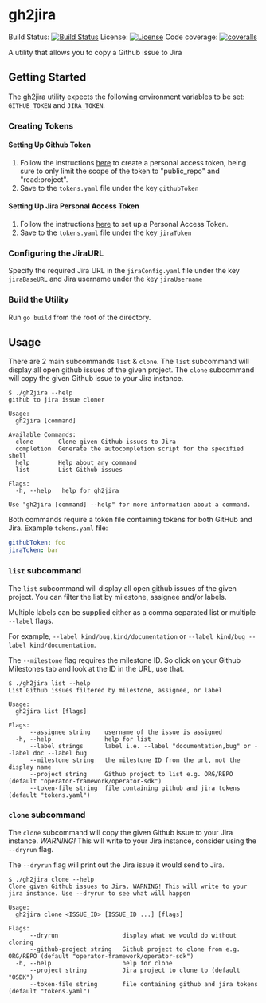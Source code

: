 # gh2jira

Build Status:
[![Build Status][actions-img]](https://github.com/jmrodri/gh2jira/actions)
License:
[![License](http://img.shields.io/:license-apache-blue.svg)](http://www.apache.org/licenses/LICENSE-2.0.html)
Code coverage:
[![coveralls][coveralls-img]](https://coveralls.io/github/jmrodri/gh2jira?branch=main)

A utility that allows you to copy a Github issue to Jira

## Getting Started
The gh2jira utility expects the following environment variables to be set: `GITHUB_TOKEN` and `JIRA_TOKEN`.

### Creating Tokens
#### Setting Up Github Token
1. Follow the instructions [here](https://docs.github.com/en/authentication/keeping-your-account-and-data-secure/creating-a-personal-access-token#creating-a-personal-access-token-classic) to create a personal access token, being sure to only limit the scope of the token to "public_repo" and "read:project".
2. Save to the `tokens.yaml` file under the key `githubToken`

#### Setting Up Jira Personal Access Token
1. Follow the instructions [here](https://confluence.atlassian.com/enterprise/using-personal-access-tokens-1026032365.html#UsingPersonalAccessTokens-CreatingPATsintheapplication) to set up a Personal Access Token.
2. Save to the `tokens.yaml` file under the key `jiraToken`

### Configuring the JiraURL
Specify the required Jira URL in the `jiraConfig.yaml` file under the key `jiraBaseURL` and Jira username under the key `jiraUsername`
### Build the Utility
Run `go build` from the root of the directory.

## Usage
There are 2 main subcommands `list` & `clone`. The `list` subcommand will
display all open github issues of the given project. The `clone` subcommand will
copy the given Github issue to your Jira instance.

```
$ ./gh2jira --help
github to jira issue cloner

Usage:
  gh2jira [command]

Available Commands:
  clone       Clone given Github issues to Jira
  completion  Generate the autocompletion script for the specified shell
  help        Help about any command
  list        List Github issues

Flags:
  -h, --help   help for gh2jira

Use "gh2jira [command] --help" for more information about a command.
```

Both commands require a token file containing tokens for both GitHub and Jira. Example `tokens.yaml` file:

```yaml
githubToken: foo
jiraToken: bar
```

### `list` subcommand

The `list` subcommand will display all open github issues of the given project.
You can filter the list by milestone, assignee and/or labels.

Multiple labels can be supplied either as a comma separated list or multiple `--label` flags.

For example, `--label kind/bug,kind/documentation` or `--label kind/bug --label
kind/documentation`.

The `--milestone` flag requires the milestone ID. So click on your Github
Milestones tab and look at the ID in the URL, use that.

```
$ ./gh2jira list --help
List Github issues filtered by milestone, assignee, or label

Usage:
  gh2jira list [flags]

Flags:
      --assignee string    username of the issue is assigned
  -h, --help               help for list
      --label strings      label i.e. --label "documentation,bug" or --label doc --label bug
      --milestone string   the milestone ID from the url, not the display name
      --project string     Github project to list e.g. ORG/REPO (default "operator-framework/operator-sdk")
      --token-file string  file containing github and jira tokens (default "tokens.yaml")
```

### `clone` subcommand

The `clone` subcommand will copy the given Github issue to your Jira instance.
*WARNING!* This will write to your Jira instance, consider using the `--dryrun`
flag.

The `--dryrun` flag will print out the Jira issue it would send to Jira.

```
$ ./gh2jira clone --help
Clone given Github issues to Jira. WARNING! This will write to your jira instance. Use --dryrun to see what will happen

Usage:
  gh2jira clone <ISSUE_ID> [ISSUE_ID ...] [flags]

Flags:
      --dryrun                  display what we would do without cloning
      --github-project string   Github project to clone from e.g. ORG/REPO (default "operator-framework/operator-sdk")
  -h, --help                    help for clone
      --project string          Jira project to clone to (default "OSDK")
      --token-file string       file containing github and jira tokens (default "tokens.yaml")
```

[actions-img]: https://github.com/jmrodri/gh2jira/workflows/unit/badge.svg
[coveralls-img]: https://coveralls.io/repos/github/jmrodri/gh2jira/badge.svg?branch=main

